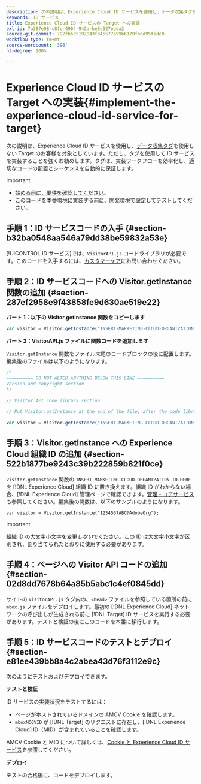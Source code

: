 ```yaml
---
description: 次の説明は、Experience Cloud ID サービスを使用し、データ収集タグを使用しない Target のお客様を対象としています。ただし、タグを使用して ID サービスを実装することを強くお勧めします。タグは、実装ワークフローを効率化し、適切なコードの配置とシーケンスを自動的に保証します。
keywords: ID サービス
title: Experience Cloud ID サービスの Target への実装
exl-id: 7a387e98-c8fc-4904-942a-be5e527eada2
source-git-commit: 792fb5d5192843f345577a99b6179fb6d95fedc0
workflow-type: tm+mt
source-wordcount: '398'
ht-degree: 100%

---
```


# Experience Cloud ID サービスの Target への実装{#implement-the-experience-cloud-id-service-for-target}

次の説明は、Experience Cloud ID サービスを使用し、[データ収集タグ](https://experienceleague.adobe.com/docs/experience-platform/tags/home.html?lang=ja)を使用しない Target のお客様を対象としています。ただし、タグを使用して ID サービスを実装することを強くお勧めします。タグは、実装ワークフローを効率化し、適切なコードの配置とシーケンスを自動的に保証します。

>[!IMPORTANT]
>
>* [始める前に、要件を確認してください](../reference/requirements.md)。
>* このコードを本番環境に実装する前に、開発環境で設定してテストしてください。

## 手順 1：ID サービスコードの入手 {#section-b32ba0548aa546a79dd38be59832a53e}

[!UICONTROL ID サービス]では、`VisitorAPI.js` コードライブラリが必要です。このコードを入手するには、[カスタマーケア](https://helpx.adobe.com/jp/marketing-cloud/contact-support.html)にお問い合わせください。

## 手順 2：ID サービスコードへの Visitor.getInstance 関数の追加 {#section-287ef2958e9f43858fe9d630ae519e22}

**パート 1：以下の Visitor.getInstance 関数をコピーします**

```js
var visitor = Visitor.getInstance("INSERT-MARKETING-CLOUD-ORGANIZATION ID-HERE"); 
```

**パート 2：VisitorAPI.js ファイルに関数コードを追加します**

`Visitor.getInstance` 関数をファイル末尾のコードブロックの後に配置します。編集後のファイルは以下のようになります。

```js
/* 
========== DO NOT ALTER ANYTHING BELOW THIS LINE ========== 
Version and copyright section 
*/ 
 
// Visitor API code library section 
 
// Put Visitor.getInstance at the end of the file, after the code library 
 
var visitor = Visitor.getInstance("INSERT-MARKETING-CLOUD-ORGANIZATION ID-HERE");
```

## 手順 3：Visitor.getInstance への Experience Cloud 組織 ID の追加 {#section-522b1877be9243c39b222859b821f0ce}

`Visitor.getInstance` 関数の `INSERT-MARKETING-CLOUD-ORGANIZATION ID-HERE` を [!DNL Experience Cloud] 組織 ID に置き換えます。組織 ID がわからない場合、[!DNL Experience Cloud] 管理ページで確認できます。[管理 - コアサービス](https://experienceleague.adobe.com/docs/core-services/interface/manage-users-and-products/admin-getting-started.html?lang=ja)も参照してください。編集後の関数は、以下のサンプルのようになります。

`var visitor = Visitor.getInstance("1234567ABC@AdobeOrg");`

>[!IMPORTANT]
>
>組織 ID の大文字小文字を変更&#x200B;*しない*&#x200B;でください。この ID は大文字小文字が区別され、割り当てられたとおりに使用する必要があります。

## 手順 4：ページへの Visitor API コードの追加 {#section-02d8dd7678b64a85b5abc1c4ef0845dd}

サイトの `VisitorAPI.js` タグ内の、`<head>` ファイルを参照している箇所の前に `mbox.js` ファイルをデプロイします。最初の [!DNL Experience Cloud] ネットワークの呼び出しが生成される前に [!DNL Target] ID サービスを実行する必要があります。テストと検証の後にこのコードを本番に移行します。

## 手順 5：ID サービスコードのテストとデプロイ {#section-e81ee439bb8a4c2abea43d76f3112e9c}

次のようにテストおよびデプロイできます。

**テストと検証**

ID サービスの実装状況をテストするには：

* ページがホストされているドメインの AMCV Cookie を確認します。
* `mboxMCGVID` が [!DNL Target] のリクエストに存在し、[!DNL Experience Cloud] ID（MID）が含まれていることを確認します。

AMCV Cookie と MID について詳しくは、[Cookie と Experience Cloud ID サービス](../introduction/cookies.md)を参照してください。

**デプロイ**

テストの合格後に、コードをデプロイします。
